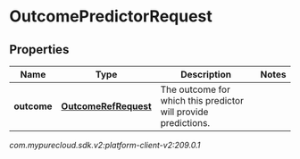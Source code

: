 # OutcomePredictorRequest


## Properties

| Name | Type | Description | Notes |
| ------------ | ------------- | ------------- | ------------- |
| **outcome** | [**OutcomeRefRequest**](OutcomeRefRequest) | The outcome for which this predictor will provide predictions. |  |




_com.mypurecloud.sdk.v2:platform-client-v2:209.0.1_
